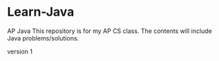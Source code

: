 # Learn-Java
AP Java
This repository is for my AP CS class. 
The contents will include Java problems/solutions. 


version 1
